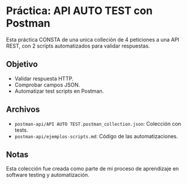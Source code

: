 # Práctica: API AUTO TEST con Postman

Esta práctica CONSTA de una unica colleción de 4 peticiones a una API REST, con 2 scripts automatizados para validar respuestas.

## Objetivo

- Validar respuesta HTTP.
- Comprobar campos JSON.
- Automatizar test scripts en Postman.

## Archivos

- `postman-api/API AUTO TEST.postman_collection.json`: Colección con tests.
- `postman-api/ejemplos-scripts.md`: Código de las automatizaciones.

## Notas

Esta colección fue creada como parte de mi proceso de aprendizaje en software testing y automatización.
